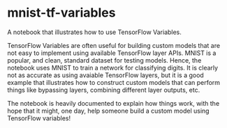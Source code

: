 # mnist-tf-variables

A notebook that illustrates how to use TensorFlow Variables. 

TensorFlow Variables are often useful for building custom models that are 
not easy to implement using available TensorFlow layer APIs. MNIST is a 
popular, and clean, standard dataset for testing models. Hence, the 
notebook uses MNIST to train a network for classifying digits. It is clearly
not as accurate as using avaiable TensorFlow layers, but it is a good 
example that illustrates how to construct custom models that can perform
things like bypassing layers, combining different layer outputs, etc.

The notebook is heavily documented to explain how things work, with the 
hope that it might, one day, help someone build a custom model using 
TensorFlow variables!
